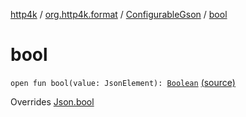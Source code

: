 [http4k](../../index.md) / [org.http4k.format](../index.md) / [ConfigurableGson](index.md) / [bool](./bool.md)

# bool

`open fun bool(value: JsonElement): `[`Boolean`](https://kotlinlang.org/api/latest/jvm/stdlib/kotlin/-boolean/index.html) [(source)](https://github.com/http4k/http4k/blob/master/http4k-format-gson/src/main/kotlin/org/http4k/format/Gson.kt#L91)

Overrides [Json.bool](../-json/bool.md)

